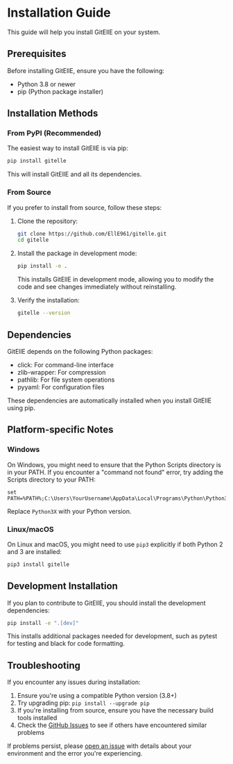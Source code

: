 # Installation Guide

This guide will help you install GitEllE on your system.

## Prerequisites

Before installing GitEllE, ensure you have the following:

-   Python 3.8 or newer
-   pip (Python package installer)

## Installation Methods

### From PyPI (Recommended)

The easiest way to install GitEllE is via pip:

```bash
pip install gitelle
```

This will install GitEllE and all its dependencies.

### From Source

If you prefer to install from source, follow these steps:

1. Clone the repository:

    ```bash
    git clone https://github.com/EllE961/gitelle.git
    cd gitelle
    ```

2. Install the package in development mode:

    ```bash
    pip install -e .
    ```

    This installs GitEllE in development mode, allowing you to modify the code and see changes immediately without reinstalling.

3. Verify the installation:

    ```bash
    gitelle --version
    ```

## Dependencies

GitEllE depends on the following Python packages:

-   click: For command-line interface
-   zlib-wrapper: For compression
-   pathlib: For file system operations
-   pyyaml: For configuration files

These dependencies are automatically installed when you install GitEllE using pip.

## Platform-specific Notes

### Windows

On Windows, you might need to ensure that the Python Scripts directory is in your PATH. If you encounter a "command not found" error, try adding the Scripts directory to your PATH:

```
set PATH=%PATH%;C:\Users\YourUsername\AppData\Local\Programs\Python\Python3X\Scripts
```

Replace `Python3X` with your Python version.

### Linux/macOS

On Linux and macOS, you might need to use `pip3` explicitly if both Python 2 and 3 are installed:

```bash
pip3 install gitelle
```

## Development Installation

If you plan to contribute to GitEllE, you should install the development dependencies:

```bash
pip install -e ".[dev]"
```

This installs additional packages needed for development, such as pytest for testing and black for code formatting.

## Troubleshooting

If you encounter any issues during installation:

1. Ensure you're using a compatible Python version (3.8+)
2. Try upgrading pip: `pip install --upgrade pip`
3. If you're installing from source, ensure you have the necessary build tools installed
4. Check the [GitHub Issues](https://github.com/EllE961/gitelle/issues) to see if others have encountered similar problems

If problems persist, please [open an issue](https://github.com/EllE961/gitelle/issues/new) with details about your environment and the error you're experiencing.
